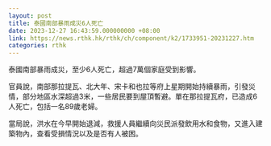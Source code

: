 ```yaml
---
layout: post
title: 泰國南部暴雨成災6人死亡
date: 2023-12-27 16:43:59.000000000 +08:00
link: https://news.rthk.hk/rthk/ch/component/k2/1733951-20231227.htm
categories: rthk
---
```


泰國南部暴雨成災，至少6人死亡，超過7萬個家庭受到影響。

官員說，南部那拉提瓦、北大年、宋卡和也拉等府上星期開始持續暴雨，引發災情，部分地區水深超過3米，一些居民要到屋頂暫避。單在那拉提瓦府，已造成6人死亡，包括一名89歲老婦。

當局說，洪水在今早開始退減，救援人員繼續向災民派發飲用水和食物，又進入建築物內，查看受損情況以及是否有人被困。
